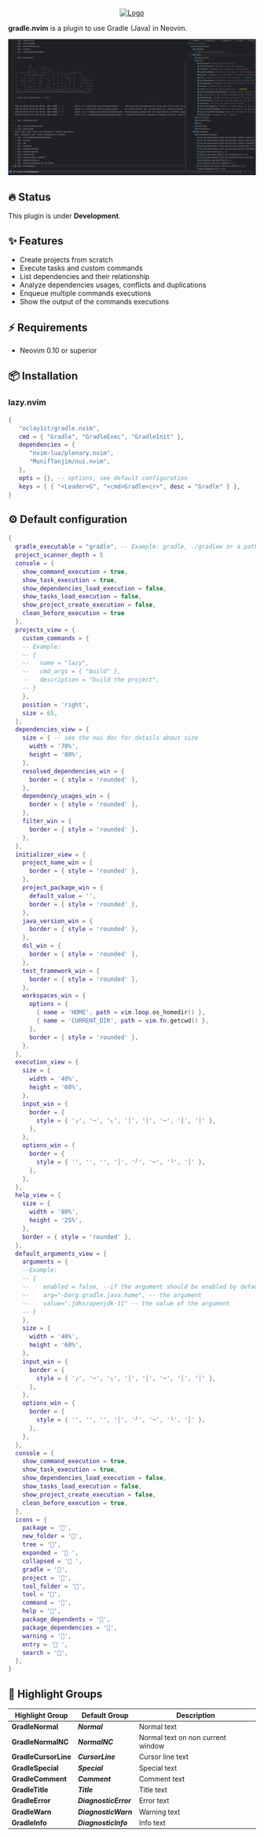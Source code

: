 <br/>
<div align="center">
  <a  href="https://github.com/oclay1st/gradle.nvim">
    <img src="assets/gradle.png" alt="Logo" >
  </a>
</div>

**gradle.nvim** is a plugin to use Gradle (Java) in Neovim.

<div>
  <img src ="assets/screenshot.png">
</div>

## 🔥 Status

This plugin is under **Development**.

## ✨ Features

- Create projects from scratch
- Execute tasks and custom commands
- List dependencies and their relationship
- Analyze dependencies usages, conflicts and duplications
- Enqueue multiple commands executions
- Show the output of the commands executions

## ⚡️ Requirements

- Neovim 0.10 or superior

## 📦 Installation

### lazy.nvim

```lua
{
   "oclay1st/gradle.nvim",
   cmd = { "Gradle", "GradleExec", "GradleInit" },
   dependencies = {
      "nvim-lua/plenary.nvim",
      "MunifTanjim/nui.nvim",
   },
   opts = {}, -- options, see default configuration
   keys = { { "<Leader>G", "<cmd>Gradle<cr>", desc = "Gradle" } },
}
```

## ⚙️  Default configuration

```lua
{
  gradle_executable = "gradle", -- Example: gradle, ./gradlew or a path to Gradle executable
  project_scanner_depth = 5
  console = {
    show_command_execution = true,
    show_task_execution = true,
    show_dependencies_load_execution = false,
    show_tasks_load_execution = false,
    show_project_create_execution = false,
    clean_before_execution = true
  },
  projects_view = {
    custom_commands = {
    -- Example:
    -- {
    --   name = "lazy",
    --   cmd_args = { "build" },
    --   description = "build the project",
    -- }
    },
    position = 'right',
    size = 65,
  },
  dependencies_view = {
    size = { -- see the nui doc for details about size
      width = '70%',
      height = '80%',
    },
    resolved_dependencies_win = {
      border = { style = 'rounded' },
    },
    dependency_usages_win = {
      border = { style = 'rounded' },
    },
    filter_win = {
      border = { style = 'rounded' },
    },
  },
  initializer_view = {
    project_name_win = {
      border = { style = 'rounded' },
    },
    project_package_win = {
      default_value = '',
      border = { style = 'rounded' },
    },
    java_version_win = {
      border = { style = 'rounded' },
    },
    dsl_win = {
      border = { style = 'rounded' },
    },
    test_framework_win = {
      border = { style = 'rounded' },
    },
    workspaces_win = {
      options = {
        { name = 'HOME', path = vim.loop.os_homedir() },
        { name = 'CURRENT_DIR', path = vim.fn.getcwd() },
      },
      border = { style = 'rounded' },
    },
  },
  execution_view = {
    size = {
      width = '40%',
      height = '60%',
    },
    input_win = {
      border = {
        style = { '╭', '─', '╮', '│', '│', '─', '│', '│' },
      },
    },
    options_win = {
      border = {
        style = { '', '', '', '│', '╯', '─', '╰', '│' },
      },
    },
  },
  help_view = {
    size = {
      width = '80%',
      height = '25%',
    },
    border = { style = 'rounded' },
  },
  default_arguments_view = {
    arguments = {
    --Example:
    -- {
    --    enabled = false, --if the argument should be enabled by default
    --    arg="-Dorg.gradle.java.home", -- the argument
    --    value=".jdks/openjdk-11" -- the value of the argument
    -- }
    },
    size = {
      width = '40%',
      height = '60%',
    },
    input_win = {
      border = {
        style = { '╭', '─', '╮', '│', '│', '─', '│', '│' },
      },
    },
    options_win = {
      border = {
        style = { '', '', '', '│', '╯', '─', '╰', '│' },
      },
    },
  },
  console = {
    show_command_execution = true,
    show_task_execution = true,
    show_dependencies_load_execution = false,
    show_tasks_load_execution = false,
    show_project_create_execution = false,
    clean_before_execution = true,
  },
  icons = {
    package = '',
    new_folder = '',
    tree = '󰙅',
    expanded = ' ',
    collapsed = ' ',
    gradle = '',
    project = '',
    tool_folder = '',
    tool = '',
    command = '',
    help = '󰘥',
    package_dependents = '',
    package_dependencies = '',
    warning = '',
    entry = ' ',
    search = '',
  },
}
```

## 🎨 Highlight Groups

<!-- colors:start -->

| Highlight Group | Default Group | Description |
| --- | --- | --- |
| **GradleNormal** | ***Normal*** | Normal text |
| **GradleNormalNC** | ***NormalNC*** | Normal text on non current window |
| **GradleCursorLine** | ***CursorLine*** | Cursor line text |
| **GradleSpecial** | ***Special*** | Special text |
| **GradleComment** | ***Comment*** | Comment text |
| **GradleTitle** | ***Title*** | Title text |
| **GradleError** | ***DiagnosticError*** | Error text |
| **GradleWarn** | ***DiagnosticWarn*** | Warning text |
| **GradleInfo** | ***DiagnosticInfo*** | Info text |

<!-- colors:end -->
